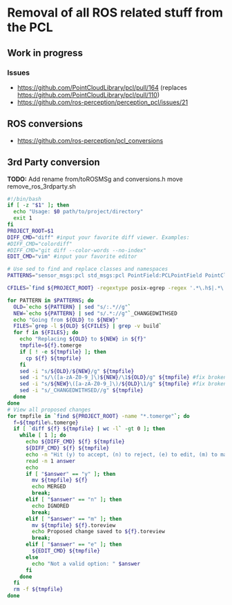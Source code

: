 # Removal of all ROS related stuff from the PCL
## Work in progress
### Issues
* https://github.com/PointCloudLibrary/pcl/pull/164 (replaces https://github.com/PointCloudLibrary/pcl/pull/110)
* https://github.com/ros-perception/perception_pcl/issues/21

## ROS conversions
* https://github.com/ros-perception/pcl_conversions

## 3rd Party conversion
__TODO:__ Add rename from/toROSMSg and conversions.h move
remove_ros_3rdparty.sh

```bash
#!/bin/bash
if [ -z "$1" ]; then
  echo "Usage: $0 path/to/project/directory"
  exit 1
fi
PROJECT_ROOT=$1
DIFF_CMD="diff" #input your favorite diff viewer. Examples:
#DIFF_CMD="colordiff" 
#DIFF_CMD="git diff --color-words --no-index"
EDIT_CMD="vim" #input your favorite editor

# Use sed to find and replace classes and namespaces
PATTERNS="sensor_msgs:pcl std_msgs:pcl PointField:PCLPointField PointCloud2:PCLPointCloud2 Image:PCLImage Header:PCLHeader toROSMsg:toPointCloud2 fromROSMsg:fromPointCloud2"

CFILES=`find ${PROJECT_ROOT} -regextype posix-egrep -regex '.*\.h$|.*\.hpp$|.*\.c$|.*\.cpp$'`

for PATTERN in $PATTERNS; do
  OLD=`echo ${PATTERN} | sed "s/:.*//g"`
  NEW=`echo ${PATTERN} | sed "s/.*://g"`_CHANGEDWITHSED
  echo "Going from ${OLD} to ${NEW}"
  FILES=`grep -l ${OLD} ${CFILES} | grep -v build`
  for f in ${FILES}; do
    echo "Replacing ${OLD} to ${NEW} in ${f}"
    tmpfile=${f}.tomerge
    if [ ! -e ${tmpfile} ]; then
      cp ${f} ${tmpfile}
    fi
    sed -i "s/${OLD}/${NEW}/g" ${tmpfile}
    sed -i "s/\([a-zA-Z0-9_]\)${NEW}/\1${OLD}/g" ${tmpfile} #fix broken prefixes
    sed -i "s/${NEW}\([a-zA-Z0-9_]\)/${OLD}\1/g" ${tmpfile} #fix broken suffixes
    sed -i "s/_CHANGEDWITHSED//g" ${tmpfile}
  done
done
# View all proposed changes
for tmpfile in `find ${PROJECT_ROOT} -name "*.tomerge"`; do
  f=${tmpfile%.tomerge}
  if [ `diff ${f} ${tmpfile} | wc -l` -gt 0 ]; then
    while [ 1 ]; do
      echo ${DIFF_CMD} ${f} ${tmpfile}
      ${DIFF_CMD} ${f} ${tmpfile}
      echo -n "Hit (y) to accept, (n) to reject, (e) to edit, (m) to mark for later: "
      read -n 1 answer
      echo
      if [ "$answer" == "y" ]; then
        mv ${tmpfile} ${f}
        echo MERGED
        break;
      elif [ "$answer" == "n" ]; then
        echo IGNORED
        break;
      elif [ "$answer" == "m" ]; then
        mv ${tmpfile} ${f}.toreview
        echo Proposed change saved to ${f}.toreview
        break;
      elif [ "$answer" == "e" ]; then
        ${EDIT_CMD} ${tmpfile}
      else
        echo "Not a valid option: " $answer
      fi
    done
  fi
  rm -f ${tmpfile}
done
```